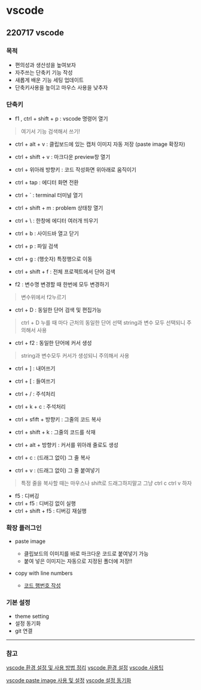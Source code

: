 # vscode 
## 220717 vscode 
### 목적
* 편의성과 생산성을 높여보자 
* 자주쓰는 단축키 기능 작성
* 새롭게 배운 기능 세팅 업데이트
* 단축키사용을 높이고 마우스 사용을 낮추자


### 단축키
* f1 , ctrl + shift + p : vscode 명령어 열기
>여기서 기능 검색해서 쓰기!

* ctrl + alt + v : 클립보드에 있는 캡처 이미지 자동 저장 (paste image 확장자)
* ctrl + shift + v : 마크다운 preview창 열기

* ctrl + 위아래 방향키 : 코드 작성화면 위아래로 움직이기
* ctrl + tap : 에디터 화면 전환
* ctrl + ` : terminal 터미널 열기
* ctrl + shift + m : problem 상태창 열기 
* ctrl + \ : 한창에 에디터 여러개 띄우기
* ctrl + b : 사이드바 열고 닫기
* ctrl + p : 파일 검색

* ctrl + g : (행숫자) 특정행으로 이동
* ctrl + shift + f : 전체 프로젝트에서 단어 검색

* f2 : 변수명 변경할 때 한번에 모두 변경하기
>변수위에서 f2누르기

* ctrl + D : 동일한 단어 검색 및 편집가능
>ctrl + D 누를 때 마다 근처의 동일한 단어 선택
>string과 변수 모두 선택되니 주의해서 사용

* ctrl + f2 : 동일한 단어에 커서 생성
>string과 변수모두 커서가 생성되니 주의해서 사용

* ctrl + ] : 내어쓰기
* ctrl + [ : 들여쓰기

* ctrl + / : 주석처리
* ctrl + k + c : 주석처리

* ctrl + sfift + 방향키 : 그줄의 코드 복사
* ctrl + shift + k : 그줄의 코드를 삭재
* ctrl + alt + 방향키 : 커서를 위아래 줄로도 생성

* ctrl + c : (드래그 없이) 그 줄 복사
* ctrl + v : (드래그 없이) 그 줄 붙여넣기
>특정 줄을 복사할 때는 마우스나 shift로 드래그하지말고 그냥 ctrl c ctrl v 하자

* f5 : 디버깅
* ctrl + f5 : 디버깅 없이 실행
* ctrl + shift + f5 : 디버깅 재실행


### 확장 플러그인
* paste image
  * 클립보드의 이미지를 바로 마크다운 코드로 붙여넣기 가능
  * 붙여 넣은 이미지는 자동으로 지정된 폴더에 저장!!

* copy with line numbers
  * [코드 행번호 작성](https://bskyvision.com/entry/vscode-%EC%BD%94%EB%93%9C-%EB%B3%B5%EC%82%AC%ED%95%A0-%EB%95%8C-%ED%96%89-%EB%B2%88%ED%98%B8%EB%8F%84-%EA%B0%99%EC%9D%B4-%EB%B3%B5%EC%82%AC%ED%95%98%EB%8A%94-%EB%B0%A9%EB%B2%95?category=834665)

### 기본 설정
* theme setting
* 설정 동기화
* git 연결

---
### 참고
[vscode 환경 설정 및 사용 방법 정리](https://bimmermac.com/1242)
[vscode 환경 설정](https://gwonsungjun.github.io/articles/2018-06/vscodeSetting)
[vscode 사용팁](https://bskyvision.com/category/%EC%BD%94%EB%94%A9/vscode)

[vscode paste image 사용 및 설정](https://ux.stories.pe.kr/187)
[vscode 설정 동기화](https://ux.stories.pe.kr/238?category=748570)